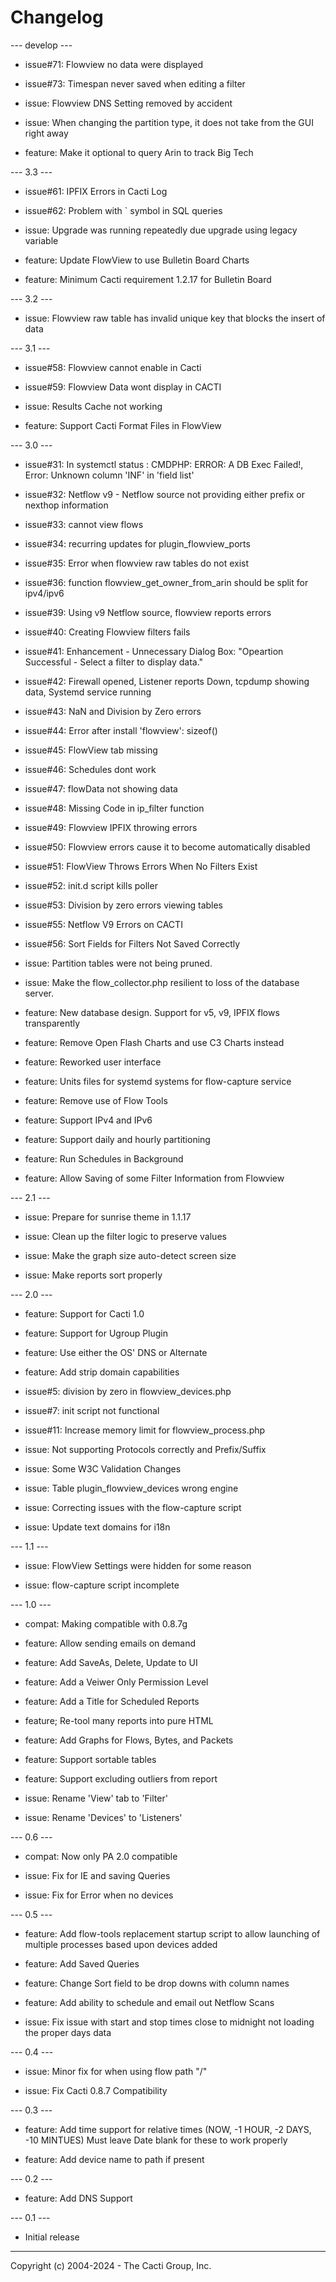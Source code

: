# Changelog

--- develop ---

* issue#71: Flowview no data were displayed

* issue#73: Timespan never saved when editing a filter

* issue: Flowview DNS Setting removed by accident

* issue: When changing the partition type, it does not take from the GUI right
  away

* feature: Make it optional to query Arin to track Big Tech


--- 3.3 ---

* issue#61: IPFIX Errors in Cacti Log

* issue#62: Problem with ` symbol in SQL queries

* issue: Upgrade was running repeatedly due upgrade using legacy variable

* feature: Update FlowView to use Bulletin Board Charts

* feature: Minimum Cacti requirement 1.2.17 for Bulletin Board


--- 3.2 ---

* issue: Flowview raw table has invalid unique key that blocks the insert of
  data


--- 3.1 ---

* issue#58: Flowview cannot enable in Cacti

* issue#59: Flowview Data wont display in CACTI

* issue: Results Cache not working

* feature: Support Cacti Format Files in FlowView


--- 3.0 ---

* issue#31: In systemctl status : CMDPHP: ERROR: A DB Exec Failed!, Error:
  Unknown column 'INF' in 'field list'

* issue#32: Netflow v9 - Netflow source not providing either prefix or nexthop
  information

* issue#33: cannot view flows

* issue#34: recurring updates for plugin_flowview_ports

* issue#35: Error when flowview raw tables do not exist

* issue#36: function flowview_get_owner_from_arin should be split for ipv4/ipv6

* issue#39: Using v9 Netflow source, flowview reports errors

* issue#40: Creating Flowview filters fails

* issue#41: Enhancement - Unnecessary Dialog Box: "Opeartion Successful - Select
  a filter to display data."

* issue#42: Firewall opened, Listener reports Down, tcpdump showing data,
  Systemd service running

* issue#43: NaN and Division by Zero errors

* issue#44: Error after install 'flowview': sizeof()

* issue#45: FlowView tab missing

* issue#46: Schedules dont work

* issue#47: flowData not showing data

* issue#48: Missing Code in ip_filter function

* issue#49: Flowview IPFIX throwing errors

* issue#50: Flowview errors cause it to become automatically disabled

* issue#51: FlowView Throws Errors When No Filters Exist

* issue#52: init.d script kills poller

* issue#53: Division by zero errors viewing tables

* issue#55: Netflow V9 Errors on CACTI

* issue#56: Sort Fields for Filters Not Saved Correctly

* issue: Partition tables were not being pruned.

* issue: Make the flow_collector.php resilient to loss of the database server.

* feature: New database design.  Support for v5, v9, IPFIX flows transparently

* feature: Remove Open Flash Charts and use C3 Charts instead

* feature: Reworked user interface

* feature: Units files for systemd systems for flow-capture service

* feature: Remove use of Flow Tools

* feature: Support IPv4 and IPv6

* feature: Support daily and hourly partitioning

* feature: Run Schedules in Background

* feature: Allow Saving of some Filter Information from Flowview


--- 2.1 ---

* issue: Prepare for sunrise theme in 1.1.17

* issue: Clean up the filter logic to preserve values

* issue: Make the graph size auto-detect screen size

* issue: Make reports sort properly


--- 2.0 ---

* feature: Support for Cacti 1.0

* feature: Support for Ugroup Plugin

* feature: Use either the OS' DNS or Alternate

* feature: Add strip domain capabilities

* issue#5: division by zero in flowview_devices.php

* issue#7: init script not functional

* issue#11: Increase memory limit for flowview_process.php

* issue: Not supporting Protocols correctly and Prefix/Suffix

* issue: Some W3C Validation Changes

* issue: Table plugin_flowview_devices wrong engine

* issue: Correcting issues with the flow-capture script

* issue: Update text domains for i18n


--- 1.1 ---

* issue: FlowView Settings were hidden for some reason

* issue: flow-capture script incomplete


--- 1.0 ---

* compat: Making compatible with 0.8.7g

* feature: Allow sending emails on demand

* feature: Add SaveAs, Delete, Update to UI

* feature: Add a Veiwer Only Permission Level

* feature: Add a Title for Scheduled Reports

* feature; Re-tool many reports into pure HTML

* feature: Add Graphs for Flows, Bytes, and Packets

* feature: Support sortable tables

* feature: Support excluding outliers from report

* issue: Rename 'View' tab to 'Filter'

* issue: Rename 'Devices' to 'Listeners'


--- 0.6 ---

* compat: Now only PA 2.0 compatible

* issue: Fix for IE and saving Queries

* issue: Fix for Error when no devices


--- 0.5 ---

* feature: Add flow-tools replacement startup script to allow launching of
  multiple processes based upon devices added

* feature: Add Saved Queries

* feature: Change Sort field to be drop downs with column names

* feature: Add ability to schedule and email out Netflow Scans

* issue: Fix issue with start and stop times close to midnight not loading the
  proper days data


--- 0.4 ---

* issue: Minor fix for when using flow path "/"

* issue: Fix Cacti 0.8.7 Compatibility


--- 0.3 ---

* feature: Add time support for relative times (NOW, -1 HOUR, -2 DAYS, -10
  MINTUES) Must leave Date blank for these to work properly

* feature: Add device name to path if present


--- 0.2 ---

* feature: Add DNS Support


--- 0.1 ---

* Initial release

-----------------------------------------------
Copyright (c) 2004-2024 - The Cacti Group, Inc.
